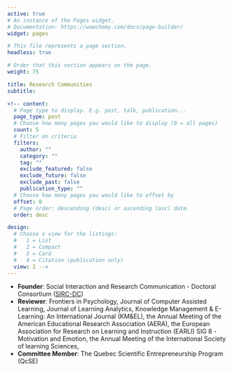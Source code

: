 ```yaml
---
active: true
# An instance of the Pages widget.
# Documentation: https://wowchemy.com/docs/page-builder/
widget: pages

# This file represents a page section.
headless: true

# Order that this section appears on the page.
weight: 75

title: Research Communities
subtitle:

<!-- content:
  # Page type to display. E.g. post, talk, publication...
  page_type: post
  # Choose how many pages you would like to display (0 = all pages)
  count: 5
  # Filter on criteria
  filters:
    author: ""
    category: ""
    tag: ""
    exclude_featured: false
    exclude_future: false
    exclude_past: false
    publication_type: ""
  # Choose how many pages you would like to offset by
  offset: 0
  # Page order: descending (desc) or ascending (asc) date.
  order: desc

design:
  # Choose a view for the listings:
  #   1 = List
  #   2 = Compact
  #   3 = Card
  #   4 = Citation (publication only)
  view: 2 -->
---
```

* **Founder**: Social Interaction and Research Communication - Doctoral Consortium ([SIRC-DC](https://coda.io/d/SIRC-DC_dATy4dQTDVr/SIRC-DC-McGill-ECP_suqUg#_luYsd))
* **Reviewer**: Frontiers in Psychology, Journal of Computer Assisted Learning, Journal of Learning Analytics, Knowledge Management & E-Learning: An International Journal (KM&EL), the Annual Meeting of the American Educational Research Association (AERA), 
the European Association for Research on Learning and Instruction (EARLI) SIG 8 -Motivation and Emotion, the Annual Meeting of the International Society of learning Sciences,
* **Committee Member**: The Quebec Scientific Entrepreneurship Program (QcSE)
